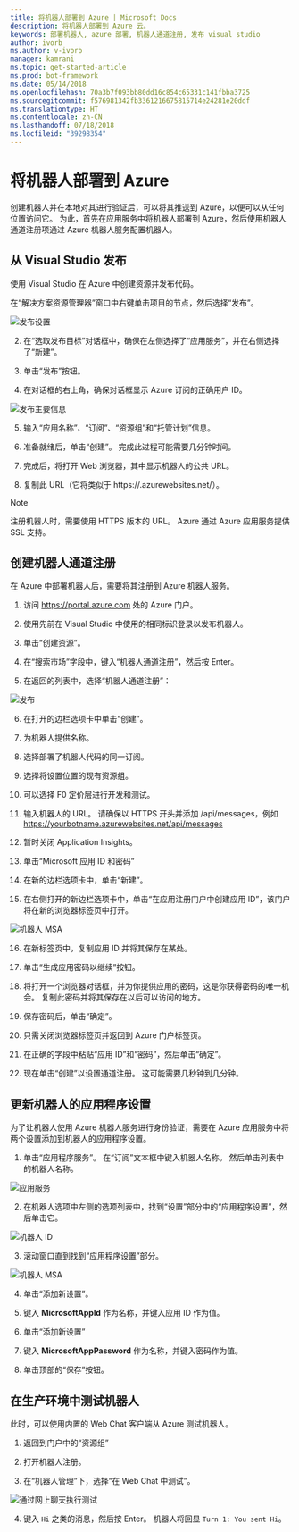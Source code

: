 ```yaml
---
title: 将机器人部署到 Azure | Microsoft Docs
description: 将机器人部署到 Azure 云。
keywords: 部署机器人, azure 部署, 机器人通道注册, 发布 visual studio
author: ivorb
ms.author: v-ivorb
manager: kamrani
ms.topic: get-started-article
ms.prod: bot-framework
ms.date: 05/14/2018
ms.openlocfilehash: 70a3b7f093bb80dd16c854c65331c141fbba3725
ms.sourcegitcommit: f576981342fb3361216675815714e24281e20ddf
ms.translationtype: HT
ms.contentlocale: zh-CN
ms.lasthandoff: 07/18/2018
ms.locfileid: "39298354"
---
```

# <a name="deploy-your-bot-to-azure"></a>将机器人部署到 Azure

创建机器人并在本地对其进行验证后，可以将其推送到 Azure，以便可以从任何位置访问它。 为此，首先在应用服务中将机器人部署到 Azure，然后使用机器人通道注册项通过 Azure 机器人服务配置机器人。

## <a name="publish-from-visual-studio"></a>从 Visual Studio 发布

使用 Visual Studio 在 Azure 中创建资源并发布代码。

在“解决方案资源管理器”窗口中右键单击项目的节点，然后选择“发布”。

![发布设置](media/azure-bot-quickstarts/getting-started-publish-setting.png)

2. 在“选取发布目标”对话框中，确保在左侧选择了“应用服务”，并在右侧选择了“新建”。

3. 单击“发布”按钮。

4. 在对话框的右上角，确保对话框显示 Azure 订阅的正确用户 ID。

![发布主要信息](media/azure-bot-quickstarts/getting-started-publish-main.png)

5. 输入“应用名称”、“订阅”、“资源组”和“托管计划”信息。

6. 准备就绪后，单击“创建”。 完成此过程可能需要几分钟时间。

7. 完成后，将打开 Web 浏览器，其中显示机器人的公共 URL。

8. 复制此 URL（它将类似于 https://<yourbotname>.azurewebsites.net/）。

> [!NOTE] 
> 注册机器人时，需要使用 HTTPS 版本的 URL。 Azure 通过 Azure 应用服务提供 SSL 支持。

## <a name="create-your-bot-channels-registration"></a>创建机器人通道注册
在 Azure 中部署机器人后，需要将其注册到 Azure 机器人服务。

1. 访问 https://portal.azure.com 处的 Azure 门户。

2. 使用先前在 Visual Studio 中使用的相同标识登录以发布机器人。

3. 单击“创建资源”。

4. 在“搜索市场”字段中，键入“机器人通道注册”，然后按 Enter。

5. 在返回的列表中，选择“机器人通道注册”：

![发布](media/azure-bot-quickstarts/getting-started-bot-registration.png)

6. 在打开的边栏选项卡中单击“创建”。

7. 为机器人提供名称。

8. 选择部署了机器人代码的同一订阅。

9. 选择将设置位置的现有资源组。

10. 可以选择 F0 定价层进行开发和测试。

11. 输入机器人的 URL。 请确保以 HTTPS 开头并添加 /api/messages，例如 https://yourbotname.azurewebsites.net/api/messages

12. 暂时关闭 Application Insights。

13. 单击“Microsoft 应用 ID 和密码”

14. 在新的边栏选项卡中，单击“新建”。

15. 在右侧打开的新边栏选项卡中，单击“在应用注册门户中创建应用 ID”，该门户将在新的浏览器标签页中打开。

![机器人 MSA](media/azure-bot-quickstarts/getting-started-msa.png)

16. 在新标签页中，复制应用 ID 并将其保存在某处。 

17. 单击“生成应用密码以继续”按钮。

18. 将打开一个浏览器对话框，并为你提供应用的密码，这是你获得密码的唯一机会。 复制此密码并将其保存在以后可以访问的地方。

19. 保存密码后，单击“确定”。

20. 只需关闭浏览器标签页并返回到 Azure 门户标签页。

21. 在正确的字段中粘贴“应用 ID”和“密码”，然后单击“确定”。

22. 现在单击“创建”以设置通道注册。 这可能需要几秒钟到几分钟。

## <a name="update-your-bots-application-settings"></a>更新机器人的应用程序设置
为了让机器人使用 Azure 机器人服务进行身份验证，需要在 Azure 应用服务中将两个设置添加到机器人的应用程序设置。 

1. 单击“应用程序服务”。 在“订阅”文本框中键入机器人名称。 然后单击列表中的机器人名称。

![应用服务](media/azure-bot-quickstarts/getting-started-app-service.png)

2. 在机器人选项中左侧的选项列表中，找到“设置”部分中的“应用程序设置”，然后单击它。

![机器人 ID](media/azure-bot-quickstarts/getting-started-app-settings-1.png)

3. 滚动窗口直到找到“应用程序设置”部分。

![机器人 MSA](media/azure-bot-quickstarts/getting-started-app-settings-2.png)

4. 单击“添加新设置”。

5. 键入 **MicrosoftAppId** 作为名称，并键入应用 ID 作为值。

6. 单击“添加新设置”

7. 键入 **MicrosoftAppPassword** 作为名称，并键入密码作为值。

8. 单击顶部的“保存”按钮。

## <a name="test-your-bot-in-production"></a>在生产环境中测试机器人
此时，可以使用内置的 Web Chat 客户端从 Azure 测试机器人。

1. 返回到门户中的“资源组”

2. 打开机器人注册。

3. 在“机器人管理”下，选择“在 Web Chat 中测试”。

![通过网上聊天执行测试](media/azure-bot-quickstarts/getting-started-test-webchat.png)

4. 键入 `Hi` 之类的消息，然后按 Enter。 机器人将回显 `Turn 1: You sent Hi`。

